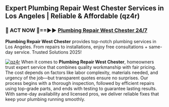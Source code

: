 ## Expert Plumbing Repair West Chester Services in Los Angeles | Reliable & Affordable (qz4r)  

<h3>🚿 ACT NOW 🌟==►► <a href="https://tinyurl.com/2ne6vx2x" rel="nofollow">Plumbing Repair West Chester 24/7</a></h3>

**Plumbing Repair West Chester** provides top-notch plumbing services in Los Angeles. From repairs to installations, enjoy free consultations + same-day service. Trusted Solutions 2025!

[![qz4r](https://i.imgur.com/4PFF4AK.jpeg)](https://tinyurl.com/2ne6vx2x)
When it comes to **Plumbing Repair West Chester**, homeowners trust expert service that combines quality workmanship with fair pricing. The cost depends on factors like labor complexity, materials needed, and urgency of the job—but transparent quotes ensure no surprises. Our process begins with a thorough inspection, followed by efficient repairs using top-grade parts, and ends with testing to guarantee lasting results. With same-day availability and licensed pros, we deliver reliable fixes that keep your plumbing running smoothly.